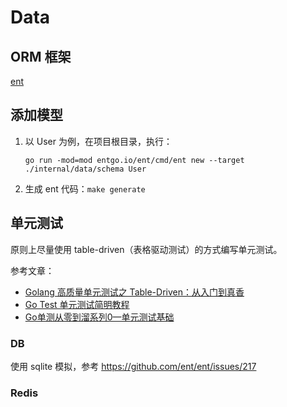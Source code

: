 # Data

## ORM 框架

[ent](https://entgo.io/zh/docs/getting-started/)

## 添加模型

1. 以 User 为例，在项目根目录，执行：
    ```shell
    go run -mod=mod entgo.io/ent/cmd/ent new --target ./internal/data/schema User
    ```
2. 生成 ent 代码：`make generate`

## 单元测试

原则上尽量使用 table-driven（表格驱动测试）的方式编写单元测试。

参考文章：

- [Golang 高质量单元测试之 Table-Driven：从入门到真香](https://zhuanlan.zhihu.com/p/475314759)
- [Go Test 单元测试简明教程](https://geektutu.com/post/quick-go-test.html)
- [Go单测从零到溜系列0—单元测试基础](https://www.liwenzhou.com/posts/Go/unit-test-0/)

### DB

使用 sqlite 模拟，参考 https://github.com/ent/ent/issues/217

### Redis